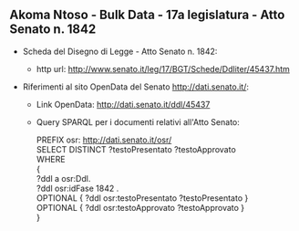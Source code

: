 ## Akoma Ntoso - Bulk Data - 17a legislatura - Atto Senato n. 1842 ##

* Scheda del Disegno di Legge - Atto Senato n. 1842:
	* http url: http://www.senato.it/leg/17/BGT/Schede/Ddliter/45437.htm

* Riferimenti al sito OpenData del Senato http://dati.senato.it/:
	* Link OpenData: http://dati.senato.it/ddl/45437
	* Query SPARQL per i documenti relativi all'Atto Senato:

        PREFIX osr: <http://dati.senato.it/osr/>  
		SELECT DISTINCT ?testoPresentato ?testoApprovato  
		WHERE  
		{  
		    ?ddl a osr:Ddl.  
		    ?ddl osr:idFase 1842 .  
		    OPTIONAL { ?ddl osr:testoPresentato ?testoPresentato }  
		    OPTIONAL { ?ddl osr:testoApprovato ?testoApprovato }  
		}
		